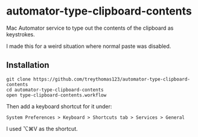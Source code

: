# automator-type-clipboard-contents
Mac Automator service to type out the contents of the clipboard as keystrokes.

I made this for a weird situation where normal paste was disabled.

## Installation

    git clone https://github.com/treythomas123/automator-type-clipboard-contents
    cd automator-type-clipboard-contents
    open type-clipboard-contents.workflow

Then add a keyboard shortcut for it under:

    System Preferences > Keyboard > Shortcuts tab > Services > General

I used ⌥⌘V as the shortcut.
